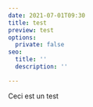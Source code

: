 ```yaml
---
date: 2021-07-01T09:30
title: test
preview: test
options:
  private: false
seo:
  title: ''
  description: ''

---
```

Ceci est un test